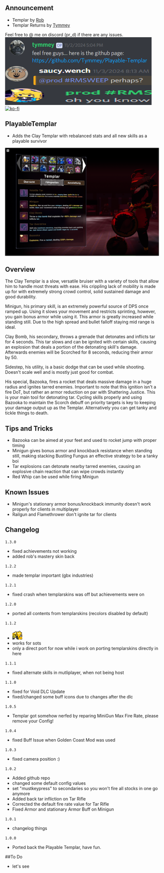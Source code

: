 ## Announcement
- Templar by [Rob](https://thunderstore.io/package/rob_gaming/)
- Templar Returns by [Tymmey](https://thunderstore.io/package/Tymmey/)

Feel free to @ me on discord (pr_d) if there are any issues.  
![perms](https://raw.githubusercontent.com/prodzpod/Playable-Templar/refs/heads/master/permission.png)  
[![ko-fi](https://ko-fi.com/img/githubbutton_sm.svg)](https://ko-fi.com/prodzpod) 

## PlayableTemplar
- Adds the Clay Templar with rebalanced stats and all new skills as a playable survivor

![denpura](https://raw.githubusercontent.com/prodzpod/Playable-Templar/refs/heads/master/screenshot.png)


## Overview
The Clay Templar is a slow, versatile bruiser with a variety of tools that allow him to handle most threats with ease. His crippling lack of mobility is made up for with extremely strong crowd control, solid sustained damage and good durability.

Minigun, his primary skill, is an extremely powerful source of DPS once ramped up. Using it slows your movement and restricts sprinting, however, you gain bonus armor while using it. This armor is greatly increased while standing still. Due to the high spread and bullet falloff staying mid range is ideal.

Clay Bomb, his secondary, throws  a grenade that detonates and inflicts tar for 4 seconds. This tar slows and can be ignited with certain skills, causing an explosion that deals a portion of the detonating skill's damage. Afterwards enemies will be Scorched for 8 seconds, reducing their armor by 50.

Sidestep, his utility, is a basic dodge that can be used while shooting. Doesn't scale well and is mostly just good for combat.

His special, Bazooka, fires a rocket that deals massive damage in a huge radius and ignites tarred enemies. Important to note that this ignition isn't a fire DoT, but rather an armor reduction on par with Shattering Justice. This is your main tool for detonating tar. Cycling skills properly and using Bazooka to maintain the Scorch debuff on priority targets is key to keeping your damage output up as the Templar. Alternatively you can get tanky and tickle things to death.

## Tips and Tricks
- Bazooka can be aimed at your feet and used to rocket jump with proper timing
- Minigun gives bonus armor and knockback resistance when standing still, making stacking Bustling Fungus an effective strategy to be a tanky boi
- Tar explosions can detonate nearby tarred enemies, causing an explosive chain reaction that can wipe crowds instantly
- Red Whip can be used while firing Minigun

## Known Issues
- Minigun's stationary armor bonus/knockback immunity doesn't work properly for clients in multiplayer
- Railgun and Flamethrower don't ignite tar for clients

## Changelog
`1.3.0`
- fixed achievements not working
- added rob's mastery skin back

`1.2.2`
- made templar important (gbx industries)

`1.2.1`
- fixed crash when templarskins was off but achievements were on

`1.2.0`
- ported all contents from templarskins (recolors disabled by default)

`1.1.2`
- ![:p_hi:](https://raw.githubusercontent.com/prodzpod/StageAesthetic/refs/heads/main/p_hi.png)
- works for sots
- only a direct port for now while i work on porting templarskins directly in here

`1.1.1`
- fixed alternate skills in mutliplayer, when not being host

`1.1.0`
- fixed for Void DLC Update
- fixed/changed some buff icons due to changes after the dlc

`1.0.5`
- Templar got somehow nerfed by reparing MiniGun Max Fire Rate, please remove your Config!

`1.0.4`
- fixed Buff Issue when Golden Coast Mod was used

`1.0.3`
- fixed camera position :)

`1.0.2`
- Added github repo
- changed some default config values
- set "mustkeypress" to secondaries so you won't fire all stocks in one go anymore
- Added back tar infliction on Tar Rifle
- Corrected the default fire rate value for Tar Rifle
- Fixed Armor and stationary Armor Buff on Minigun

`1.0.1`
- changelog things

`1.0.0`
- Ported back the Playable Templar, have fun.

##To Do
- let's see